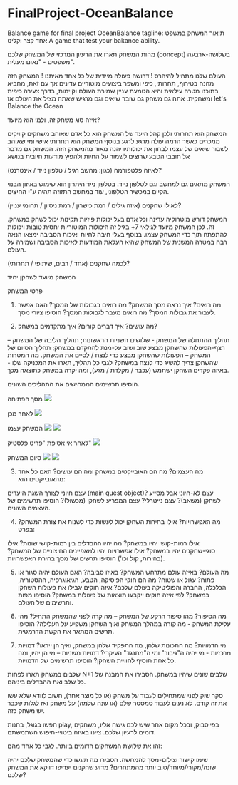 # FinalProject-OceanBalance
Balance game for final project
OceanBalance
tagline: תיאור המשחק במשפט אחד קצר וקליט
A game that test your bakance ability.

מהות המשחק
תארו את הרעיון המרכזי של המשחק שלכם (concept) בשלושה-ארבעה משפטים - "נאום מעלית".

העולם שלנו מתחיל להיהרס !
דרושה פעולה מיידית של כל אחד מאיתנו !
המשחק הזה מהנה בטירוף, תחרותי, כיפי ומשפר ביצועים מוטוריים עדינים אך עם זאת, מחביא בתוכנו מטרה עילאית והיא הטמעת עניין שמירת העולם וקיימות, בדרך צעירה כיפית ומשחקית.
אתה גם משחק גם שובר שיאים וגם מרגיש שאתה מציל את העולם 
אז  let's Balance the Ocean

איזה סוג משחק זה, ולמי הוא מיועד?

המשחק הוא תחרותי ולכן קהל היעד של המשחק הוא כל אדם שאוהב משחקים קוויקים ממכרים כאשר הרמה עולה מרגע לרגע בנוסף המשחק הוא תחרותי אישי ומי שאוהב לשבור שיאים של עצמו לבחון את יכולותיו יהנה מאוד מהמשחק הזה.
המשחק גם מדבר אל חובבי הטבע שרוצים לשמור על החיות ולהפיץ מודעות חיובית בנושא

לאיזה פלטפורמה (כגון: מחשב רגיל / טלפון נייד / אינטרנט)?

המשחק מתאים גם למחשב וגם לטלפון נייד.
בטלפון נייד היתרון הוא שימוש באיזון הבנוי הקיים במכשיר הטלפוני, עוד במחשב התזוזה תהיה ע"י החיצים.

לאילו שחקנים (איזה גילים / רמת כישרון / רמת ניסיון / תחומי עניין)?

.המשחק דורש מוטרוקיה עדינה וכל אדם בעל יכולות פיזיות תקינות יכול לשחק במשחק זה. 
לכן המשחק מיועד לגילאי 7+ בגיל זה היכולות המוטוריות יחסית טובות ויכולות להתפתח תוך כדי המשחק עצמו.
בנוסף בעלי חיבה לחיות ואיכות הסביבה ימצאו הנאה רבה במטרה המשנית של המשחק שהיא העלאת המודעות לאיכות הסביבה ושמירה על העולם.

לכמה שחקנים (אחד / רבים, שיתופי / תחרותי)?

המשחק מיועד לשחקן יחיד

פרטי המשחק
1. מה רואים?
איך נראה מסך המשחק?
מה רואים בגבולות של המסך?
האם אפשר לעבור את גבולות המסך?
מה רואים מעבר לגבולות המסך?
הוסיפו ציורי מסך.

2. מה עושים?
איך דברים קורים? איך מתקדמים במשחק?

תהליך ההתחלה של המשחק - שלושים השניות הראשונות;
תהליך הליבה של המשחק – רצף-הפעולות שהשחקן מבצע שוב ושוב על-מנת להתקדם במשחק;
תהליך הסיום של המשחק – הפעולות שהשחקן מבצע כדי לנצח / לסיים את המשחק.
מה המטרות שהשחקן צריך להשיג כדי לנצח במשחק?
לגבי כל תהליך, תארו את המכניקה שלו - באיזה פקדים השחקן ישתמש (עכבר / מקלדת / מגע), ומה יקרה במשחק כתוצאה מכך.

הוסיפו תרשימים הממחישים את התהליכים השונים.

מסך הפתיחה
![](Images/openScreen.png)

לאחר מכן
![](Images/openScreenafterstart.png)

המשחק עצמו
![](Images/thegame.png)
![](Images/thegame2.png)

לאחר אי אסיפת "פריט פלסטיק"
![](Images/gamebalckhole.png)

סיום המשחק
![](Images/theEnd2.png)
![](Images/theEnd.png)







3. מה העצמים?
מה הם האובייקטים במשחק ומה הם עושים? האם כל אחד מהאובייקטים הוא:

עצם חיוני לצורך השגת היעדים (main quest object)?
עצם לא-חיוני אבל מסייע לשחקן (משאב)?
עצם נייטרלי?
עצם המפריע לשחקן (מכשול)?
הוסיפו תרשימים של העצמים השונים.

4. מה האפשרויות?
אילו בחירות השחקן יכול לעשות כדי לשנות את צורת המשחק? בפרט:

אילו רמות-קושי יהיו במשחק? מה יהיו ההבדלים בין רמות-קושי שונות?
אילו סוגי-שחקנים יהיו במשחק?
אילו אפשרויות יהיו למאפיינים החיצוניים של המשחק? (בהירות, קול וכו')
הוסיפו תרשים של מסך בחירת האפשרויות.

5. מה העולם?
באיזה עולם מתרחש המשחק? באיזו סביבה?
האם העולם יהיה סגור או פתוח? עגול או שטוח?
מה הם חוקי הפיסיקה, הטבע, הגיאוגרפיה, ההסטוריה, הכלכלה, החברה והפוליטיקה בעולם שלכם?
איזה חוקים יגבילו את פעולות השחקן במשחק?
לפי איזה חוקים ייקבעו תוצאות של פעולות במשחק?
הוסיפו מפות ותרשימים של העולם.

6. מה הסיפור?
מהו סיפור הרקע של המשחק – מה קרה לפני שהמשחק התחיל?
מהי עלילת המשחק - מה קורה במהלך המשחק ואיך השחקן משפיע על העלילה?
הוסיפו תרשים המתאר את הקשת הדרמטית.

7. מי הדמויות?
מה התכונות שלהן, מה התפקיד שלהן במשחק, ואיך הן ייראו?
דמויות מרכזיות - מי יהיה ה"גיבור" ומי ה"מתנגד" העיקרי?
דמויות משניות – מי הן יהיו, ומה כל אחת תוסיף לחוויית השחקן?
הוסיפו תרשימים של הדמויות.

שלבים במשחק
תארו לפחות N+1 שלבים שונים שיהיו במשחק. הסבירו את המבנה של כל שלב ואת ההבדלים ביניהם.

סקר שוק
לפני שמתחילים לעבוד על משחק (או כל מוצר אחר), חשוב לוודא שלא עשו את זה קודם. לא נעים לעבוד סמסטר שלם (או שנה שלמה) על משחק ואז לגלות שכבר יש משחק כזה.

חפשו בגוגל, בחנות play, בפייסבוק, ובכל מקום אחר שיש לכם גישה אליו, משחקים דומים לרעיון שלכם. ציינו באיזה ביטויי-חיפוש השתמשתם.

זהו את שלושת המשחקים הדומים ביותר. לגבי כל אחד מהם:

שימו קישור וצילום-מסך להמחשה.
הסבירו מה תעשו כדי שהמשחק שלכם יהיה שונה/מקורי/מיוחד/טוב יותר מהמתחרים? מדוע שחקנים יעדיפו דווקא את המשחק שלכם?
